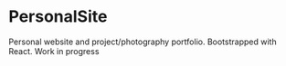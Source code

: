 # PersonalSite
Personal website and project/photography portfolio.
Bootstrapped with React.
Work in progress
